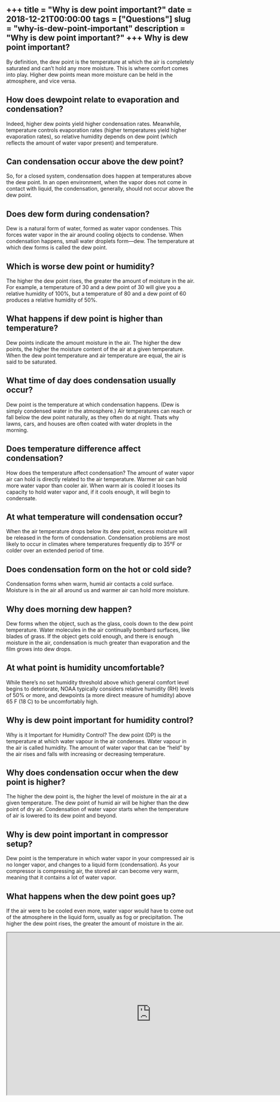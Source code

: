 +++
title = "Why is dew point important?"
date = 2018-12-21T00:00:00
tags = ["Questions"]
slug = "why-is-dew-point-important"
description = "Why is dew point important?"
+++
Why is dew point important?
---------------------------

By definition, the dew point is the temperature at which the air is completely saturated and can’t hold any more moisture. This is where comfort comes into play. Higher dew points mean more moisture can be held in the atmosphere, and vice versa.

How does dewpoint relate to evaporation and condensation?
---------------------------------------------------------

Indeed, higher dew points yield higher condensation rates. Meanwhile, temperature controls evaporation rates (higher temperatures yield higher evaporation rates), so relative humidity depends on dew point (which reflects the amount of water vapor present) and temperature.

Can condensation occur above the dew point?
-------------------------------------------

So, for a closed system, condensation does happen at temperatures above the dew point. In an open environment, when the vapor does not come in contact with liquid, the condensation, generally, should not occur above the dew point.

Does dew form during condensation?
----------------------------------

Dew is a natural form of water, formed as water vapor condenses. This forces water vapor in the air around cooling objects to condense. When condensation happens, small water droplets form—dew. The temperature at which dew forms is called the dew point.

Which is worse dew point or humidity?
-------------------------------------

The higher the dew point rises, the greater the amount of moisture in the air. For example, a temperature of 30 and a dew point of 30 will give you a relative humidity of 100%, but a temperature of 80 and a dew point of 60 produces a relative humidity of 50%.

What happens if dew point is higher than temperature?
-----------------------------------------------------

Dew points indicate the amount moisture in the air. The higher the dew points, the higher the moisture content of the air at a given temperature. When the dew point temperature and air temperature are equal, the air is said to be saturated.

What time of day does condensation usually occur?
-------------------------------------------------

Dew point is the temperature at which condensation happens. (Dew is simply condensed water in the atmosphere.) Air temperatures can reach or fall below the dew point naturally, as they often do at night. Thats why lawns, cars, and houses are often coated with water droplets in the morning.

Does temperature difference affect condensation?
------------------------------------------------

How does the temperature affect condensation? The amount of water vapor air can hold is directly related to the air temperature. Warmer air can hold more water vapor than cooler air. When warm air is cooled it looses its capacity to hold water vapor and, if it cools enough, it will begin to condensate.

At what temperature will condensation occur?
--------------------------------------------

When the air temperature drops below its dew point, excess moisture will be released in the form of condensation. Condensation problems are most likely to occur in climates where temperatures frequently dip to 35°F or colder over an extended period of time.

Does condensation form on the hot or cold side?
-----------------------------------------------

Condensation forms when warm, humid air contacts a cold surface. Moisture is in the air all around us and warmer air can hold more moisture.

Why does morning dew happen?
----------------------------

Dew forms when the object, such as the glass, cools down to the dew point temperature. Water molecules in the air continually bombard surfaces, like blades of grass. If the object gets cold enough, and there is enough moisture in the air, condensation is much greater than evaporation and the film grows into dew drops.

At what point is humidity uncomfortable?
----------------------------------------

While there’s no set humidity threshold above which general comfort level begins to deteriorate, NOAA typically considers relative humidity (RH) levels of 50% or more, and dewpoints (a more direct measure of humidity) above 65 F (18 C) to be uncomfortably high.

Why is dew point important for humidity control?
------------------------------------------------

Why is it Important for Humidity Control? The dew point (DP) is the temperature at which water vapour in the air condenses. Water vapour in the air is called humidity. The amount of water vapor that can be “held” by the air rises and falls with increasing or decreasing temperature.

Why does condensation occur when the dew point is higher?
---------------------------------------------------------

The higher the dew point is, the higher the level of moisture in the air at a given temperature. The dew point of humid air will be higher than the dew point of dry air. Condensation of water vapor starts when the temperature of air is lowered to its dew point and beyond.

Why is dew point important in compressor setup?
-----------------------------------------------

Dew point is the temperature in which water vapor in your compressed air is no longer vapor, and changes to a liquid form (condensation). As your compressor is compressing air, the stored air can become very warm, meaning that it contains a lot of water vapor.

What happens when the dew point goes up?
----------------------------------------

If the air were to be cooled even more, water vapor would have to come out of the atmosphere in the liquid form, usually as fog or precipitation. The higher the dew point rises, the greater the amount of moisture in the air.

<iframe allow="accelerometer; autoplay; clipboard-write; encrypted-media; gyroscope; picture-in-picture" allowfullscreen="" class="__youtube_prefs__  epyt-is-override  no-lazyload" data-no-lazy="1" data-origheight="433" data-origwidth="770" data-skipgform_ajax_framebjll="" height="433" id="_ytid_11268" loading="lazy" src="https://www.youtube.com/embed/Qsl5yQsinlY?enablejsapi=1&autoplay=0&cc_load_policy=0&cc_lang_pref=&iv_load_policy=1&loop=0&modestbranding=0&rel=1&fs=1&playsinline=0&autohide=2&theme=dark&color=red&controls=1&" title="YouTube player" width="770"></iframe>
